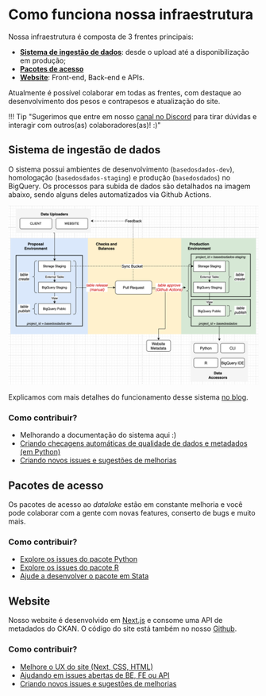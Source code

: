 
# Como funciona nossa infraestrutura

Nossa infraestrutura é composta de 3 frentes principais: 

- [**Sistema de ingestão de dados**](#sistema-de-ingestao-de-dados): desde o upload até a
  disponibilização em produção;
- [**Pacotes de acesso**](#pacotes-de-acesso)
- [**Website**](#website): Front-end, Back-end e APIs.

Atualmente é possível colaborar em todas as frentes, com destaque ao 
desenvolvimento dos pesos e contrapesos e atualização do site. 

!!! Tip "Sugerimos que entre em nosso [canal no Discord](https://discord.gg/huKWpsVYx4) para tirar dúvidas e interagir com outros(as) colaboradores(as)! :)"


## Sistema de ingestão de dados

O sistema possui ambientes de desenvolvimento
(`basedosdados-dev`), homologação (`basedosdados-staging`) e produção
(`basedosdados`) no BigQuery. Os processos para subida de dados são
detalhados na imagem abaixo, sendo alguns deles automatizados
via Github Actions.

![](images/bd_infra_diagram.png)

Explicamos com mais detalhes do funcionamento desse sistema [no blog](https://dev.to/basedosdados/como-funciona-o-sistema-de-insercao-de-dados-na-bd-25dk).

### Como contribuir?

- Melhorando a documentação do sistema aqui :)
- [Criando checagens automáticas de qualidade de dados e metadados (em Python)](https://github.com/basedosdados/mais/issues/376)
- [Criando novos issues e sugestões de melhorias](https://github.com/basedosdados/mais/issues/new/choose)

## Pacotes de acesso

Os pacotes de acesso ao *datalake* estão em constante melhoria e você
pode colaborar com a gente com novas features, conserto de bugs e muito
mais.

### Como contribuir?

- [Explore os issues do pacote Python](https://github.com/basedosdados/mais/labels/python)
- [Explore os issues do pacote R](https://github.com/basedosdados/mais/labels/R)
- [Ajude a desenvolver o pacote em Stata](https://github.com/basedosdados/mais/pull/754)

## Website

Nosso website é desenvolvido em
[Next.js](https://nextjs.org/learn/basics/create-nextjs-app) e consome
uma API de metadados do CKAN. O código do site está também no nosso [Github](https://github.com/basedosdados/website).

### Como contribuir?

- [Melhore o UX do site (Next, CSS, HTML)](https://github.com/basedosdados/website#editando-html)
- [Ajudando em issues abertas de BE, FE ou API](https://github.com/basedosdados/website/issues)
- [Criando novos issues e sugestões de melhorias](https://github.com/basedosdados/website/issues/new)